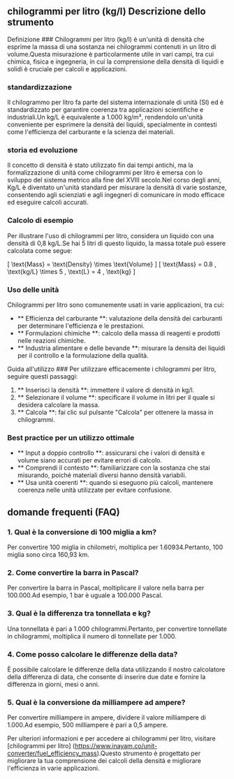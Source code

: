 ## chilogrammi per litro (kg/l) Descrizione dello strumento

Definizione ###
Chilogrammi per litro (kg/l) è un'unità di densità che esprime la massa di una sostanza nei chilogrammi contenuti in un litro di volume.Questa misurazione è particolarmente utile in vari campi, tra cui chimica, fisica e ingegneria, in cui la comprensione della densità di liquidi e solidi è cruciale per calcoli e applicazioni.

### standardizzazione
Il chilogrammo per litro fa parte del sistema internazionale di unità (SI) ed è standardizzato per garantire coerenza tra applicazioni scientifiche e industriali.Un kg/L è equivalente a 1.000 kg/m³, rendendolo un'unità conveniente per esprimere la densità dei liquidi, specialmente in contesti come l'efficienza del carburante e la scienza dei materiali.

### storia ed evoluzione
Il concetto di densità è stato utilizzato fin dai tempi antichi, ma la formalizzazione di unità come chilogrammi per litro è emersa con lo sviluppo del sistema metrico alla fine del XVIII secolo.Nel corso degli anni, Kg/L è diventato un'unità standard per misurare la densità di varie sostanze, consentendo agli scienziati e agli ingegneri di comunicare in modo efficace ed eseguire calcoli accurati.

### Calcolo di esempio
Per illustrare l'uso di chilogrammi per litro, considera un liquido con una densità di 0,8 kg/L.Se hai 5 litri di questo liquido, la massa totale può essere calcolata come segue:

\[ \text{Mass} = \text{Density} \times \text{Volume} \]
\[ \text{Mass} = 0.8 \, \text{kg/L} \times 5 \, \text{L} = 4 \, \text{kg} \]

### Uso delle unità
Chilogrammi per litro sono comunemente usati in varie applicazioni, tra cui:
- ** Efficienza del carburante **: valutazione della densità dei carburanti per determinare l'efficienza e le prestazioni.
- ** Formulazioni chimiche **: calcolo della massa di reagenti e prodotti nelle reazioni chimiche.
- ** Industria alimentare e delle bevande **: misurare la densità dei liquidi per il controllo e la formulazione della qualità.

Guida all'utilizzo ###
Per utilizzare efficacemente i chilogrammi per litro, seguire questi passaggi:
1. ** Inserisci la densità **: immettere il valore di densità in kg/l.
2. ** Selezionare il volume **: specificare il volume in litri per il quale si desidera calcolare la massa.
3. ** Calcola **: fai clic sul pulsante "Calcola" per ottenere la massa in chilogrammi.

### Best practice per un utilizzo ottimale
- ** Input a doppio controllo **: assicurarsi che i valori di densità e volume siano accurati per evitare errori di calcolo.
- ** Comprendi il contesto **: familiarizzare con la sostanza che stai misurando, poiché materiali diversi hanno densità variabili.
- ** Usa unità coerenti **: quando si eseguono più calcoli, mantenere coerenza nelle unità utilizzate per evitare confusione.

## domande frequenti (FAQ)

### 1. Qual è la conversione di 100 miglia a km?
Per convertire 100 miglia in chilometri, moltiplica per 1.60934.Pertanto, 100 miglia sono circa 160,93 km.

### 2. Come convertire la barra in Pascal?
Per convertire la barra in Pascal, moltiplicare il valore nella barra per 100.000.Ad esempio, 1 bar è uguale a 100.000 Pascal.

### 3. Qual è la differenza tra tonnellata e kg?
Una tonnellata è pari a 1.000 chilogrammi.Pertanto, per convertire tonnellate in chilogrammi, moltiplica il numero di tonnellate per 1.000.

### 4. Come posso calcolare le differenze della data?
È possibile calcolare le differenze della data utilizzando il nostro calcolatore della differenza di data, che consente di inserire due date e fornire la differenza in giorni, mesi o anni.

### 5. Qual è la conversione da milliampere ad ampere?
Per convertire milliampere in ampere, dividere il valore milliampere di 1.000.Ad esempio, 500 milliampere è pari a 0,5 ampere.

Per ulteriori informazioni e per accedere ai chilogrammi per litro, visitare [chilogrammi per litro] (https://www.inayam.co/unit-converter/fuel_efficiency_mass).Questo strumento è progettato per migliorare la tua comprensione dei calcoli della densità e migliorare l'efficienza in varie applicazioni.